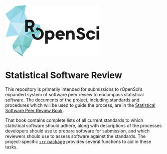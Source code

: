 
![](icon_lettering_color.png)

# Statistical Software Review

This repository is primarily intended for submissions to rOpenSci’s
expanded system of software peer review to encompass statistical
software. The documents of the project, including standards and
procedures which will be used to guide the process, are in the
[Statistical Software Peer Review
Book](https://ropenscilabs.github.io/statistical-software-review-book/index.html).

That book contains complete lists of all current standards to which
statistical software should adhere, along with descriptions of the
processes developers should use to prepare software for submission, and
which reviewers should use to assess software against the standards. The
project-specific [`srr` package](https://github.com/ropenscilabs/srr)
provides several functions to aid in these tasks.
